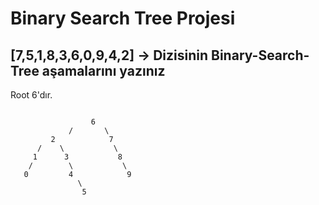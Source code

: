 # Binary Search Tree Projesi

## [7,5,1,8,3,6,0,9,4,2] -> Dizisinin Binary-Search-Tree aşamalarını yazınız

Root 6'dır.

```

                  6
             /       \
         2            7
      /    \           \
     1      3           8
    /        \           \
   0         4            9
               \
                5
```

